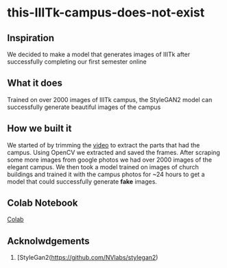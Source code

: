 # this-IIITk-campus-does-not-exist

## Inspiration

We decided to make a model that generates images of IIITk after successfully completing our first semester online 

## What it does

Trained on over 2000 images of IIITk campus, the StyleGAN2 model can successfully generate beautiful images of the campus 
## How we built it
We started of by trimming the [video](https://youtu.be/kG9WpDUQZ7Y) to extract the parts that had the campus. Using OpenCV we extracted and saved the frames. After scraping some more images from google photos we had over 2000 images of the elegant campus.
We then took a model trained on images of church buildings and trained it with the campus photos for ~24 hours to get a model that could successfully generate **fake** images. 

## Colab Notebook
[Colab](https://colab.research.google.com/drive/1reT4mpoqwjiphpTgQB5QvDQ1FJHEXEQp?usp=sharing)

## Acknolwdgements
1. [StyleGan2(https://github.com/NVlabs/stylegan2)

